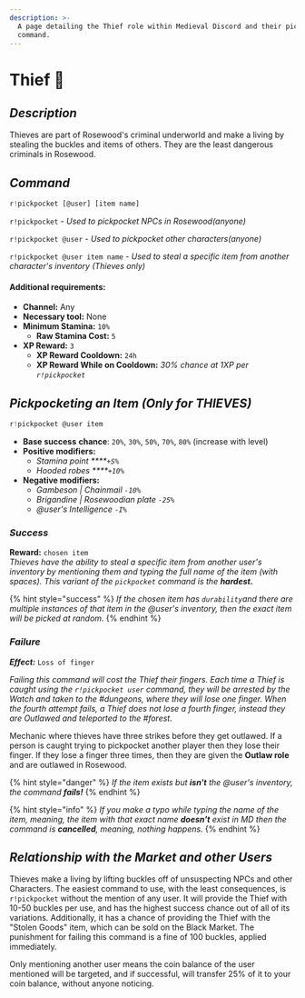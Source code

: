 ```yaml
---
description: >-
  A page detailing the Thief role within Medieval Discord and their pickpocket
  command.
---
```


# Thief 🤏

## _Description_

Thieves are part of Rosewood's criminal underworld and make a living by stealing the buckles and items of others. They are the least dangerous criminals in Rosewood.

## _Command_

```javascript
r!pickpocket [@user] [item name]
```

`r!pickpocket` - _Used to pickpocket NPCs in Rosewood\(anyone\)_

`r!pickpocket @user` - _Used to pickpocket other characters\(anyone\)_

`r!pickpocket @user item name` - _Used to steal a specific item from another character's inventory \(Thieves only\)_

#### Additional requirements:

* **Channel:** Any
* **Necessary tool:** None
* **Minimum Stamina:** `10%`
  * **Raw Stamina Cost:** `5`
* **XP Reward:** `3`
  * **XP Reward Cooldown:** `24h`
  * **XP Reward While on Cooldown:** _30% chance at 1XP per `r!pickpocket`_

## _Pickpocketing an Item \(Only for THIEVES\)_

```javascript
r!pickpocket @user item
```

* **Base success** **chance**: `20%`, `30%`, `50%`, `70%`, `80%` \(increase with level\)
* **Positive modifiers:**
  * _Stamina point ****`+S%`_
  * _Hooded robes ****`+10%`_
* **Negative modifiers:**
  * _Gambeson \| Chainmail `-10%`_
  * _Brigandine \| Rosewoodian plate `-25%`_
  * _@user's Intelligence `-I%`_

### _**Success**_

**Reward:** `chosen item`  
_Thieves have the ability to steal a specific item from another user's inventory by mentioning them and typing the full name of the item \(with spaces\). This variant of the `pickpocket` command is the **hardest.**_

{% hint style="success" %}
_If the chosen item has `durability`and there are multiple instances of that item in the @user's inventory, then the exact item will be picked at random._
{% endhint %}

### _**Failure**_

_**Effect:**_ `Loss of finger`

_Failing this command will cost the Thief their fingers. Each time a Thief is caught using the `r!pickpocket user` command, they will be arrested by the Watch and taken to the \#dungeons, where they will lose one finger. When the fourth attempt fails, a Thief does not lose a fourth finger, instead they are Outlawed and teleported to the \#forest._

Mechanic where thieves have three strikes before they get outlawed. If a person is caught trying to pickpocket another player then they lose their finger. If they lose a finger three times, then they are given the **Outlaw role** and are outlawed in Rosewood.

{% hint style="danger" %}
_If the item exists but **isn't** the @user's inventory, the command **fails!**_
{% endhint %}

{% hint style="info" %}
_If you make a typo while typing the name of the item, meaning, the item with that exact name **doesn't** exist in MD then the command is **cancelled**, meaning, nothing happens._
{% endhint %}

## _Relationship with the Market and other Users_

Thieves make a living by lifting buckles off of unsuspecting NPCs and other Characters. The easiest command to use, with the least consequences, is `r!pickpocket` without the mention of any user. It will provide the Thief with 10-50 buckles per use, and has the highest success chance out of all of its variations. Additionally, it has a chance of providing the Thief with the "Stolen Goods" item, which can be sold on the Black Market. The punishment for failing this command is a fine of 100 buckles, applied immediately.

Only mentioning another user means the coin balance of the user mentioned will be targeted, and if successful, will transfer 25% of it to your coin balance, without anyone noticing. 

